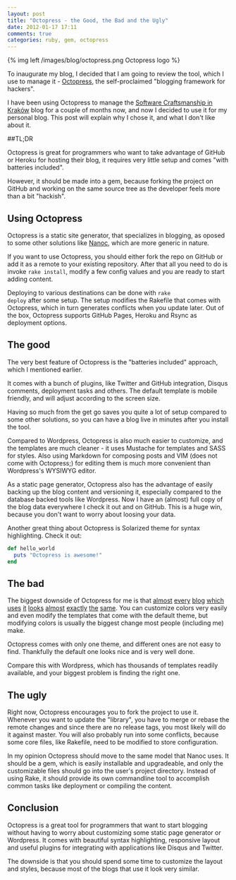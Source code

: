 ```yaml
---
layout: post
title: "Octopress - the Good, the Bad and the Ugly"
date: 2012-01-17 17:11
comments: true
categories: ruby, gem, octopress
---
```


{% img left /images/blog/octopress.png Octopress logo %}

To inaugurate my blog, I decided that I am going to review the tool, which I use to manage it - [Octopress][octopress], the self-proclaimed "blogging framework for hackers".

I have been using Octopress to manage the [Software Craftsmanship in Kraków][sckrk] blog for a couple of months now, and now I decided to use it for my personal blog.
This post will explain why I chose it, and what I don't like about it.

<!--more-->

##TL;DR

Octopress is great for programmers who want to take advantage of GitHub or Heroku for hosting their blog, it requires very little setup and comes "with batteries included".

However, it should be made into a gem, because forking the project on GitHub and working on the same source tree as the developer feels more than a bit "hackish".

## Using Octopress

Octopress is a static site generator, that specializes in blogging, as oposed to some other solutions like [Nanoc][nanoc], which are more generic in nature.

If you want to use Octopress, you should either fork the repo on GitHub or add it as a remote to your existing repository.
After that all you need to do is invoke <code>rake install</code>, modify a few config values and you are ready to start adding content.

Deploying to various destinations can be done with <code>rake deploy</code> after some setup.
The setup modifies the Rakefile that comes with Octopress, which in turn generates conflicts when you update later.
Out of the box, Octopress supports GitHub Pages, Heroku and Rsync as deployment options.

## The good

The very best feature of Octopress is the "batteries included" approach, which I mentioned earlier. 

It comes with a bunch of plugins, like Twitter and GitHub integration, Disqus comments, deployment tasks and others.
The default template is mobile friendly, and will adjust according to the screen size.

Having so much from the get go saves you quite a lot of setup compared to some other solutions, so you can have a blog live in minutes after you install the tool.

Compared to Wordpress, Octopress is also much easier to customize, and the templates are much cleaner - it uses Mustache for templates and SASS for styles.
Also using Markdown for composing posts and VIM (does not come with Octopress;) for editing them is much more convenient than Wordpress's WYSIWYG editor.

As a static page generator, Octopress also has the advantage of easily backing up the blog content and versioning it, especially compared to the database backed tools like Wordpress.
Now I have an (almost) full copy of the blog data everywhere I check it out and on GitHub.
This is a huge win, because you don't want to worry about loosing your data.

Another great thing about Octopress is Solarized theme for syntax highlighting.
Check it out:

```ruby Sample of syntax highliting
def hello_world
  puts "Octopress is awesome!"
end
```

## The bad

The biggest downside of Octopress for me is that [almost][blog1] [every][blog2] [blog][blog3] [which][blog4] [uses][blog5] [it][blog6] [looks][blog7] [almost][blog8] [exactly][blog9] [the][blog10] [same][blog11].
You can customize colors very easily and even modify the templates that come with the default theme, but modifying colors is usually the biggest change most people (including me) make.

Octopress comes with only one theme, and different ones are not easy to find.
Thankfully the default one looks nice and is very well done.

Compare this with Wordpress, which has thousands of templates readily available, and your biggest problem is finding the right one.

## The ugly

Right now, Octopress encourages you to fork the project to use it.
Whenever you want to update the "library", you have to merge or rebase the remote changes and since there are no release tags, you most likely will do it against master.
You will also probably run into some conflicts, because some core files, like Rakefile, need to be modified to store configuration.

In my opinion Octopress should move to the same model that Nanoc uses.
It should be a gem, which is easily installable and upgradeable, and only the customizable files should go into the user's project directory.
Instead of using Rake, it should provide its own commandline tool to accomplish common tasks like deployment or compiling the content.

## Conclusion

Octopress is a great tool for programmers that want to start blogging without having to worry about customizing some static page generator or Wordpress.
It comes with beautiful syntax highlighting, responsive layout and useful plugins for integrating with applications like Disqus and Twitter.

The downside is that you should spend some time to customize the layout and styles, because most of the blogs that use it look very similar.

[octopress]: http://octopress.org
[sckrk]: http://sckrk.com
[nanoc]: http://nanoc.stoneship.org/ 

[blog1]: http://sciruby.com/
[blog2]: http://www.telenet.com.au/
[blog3]: http://jcsims.me/
[blog4]: http://www.mariovisic.com/
[blog5]: http://hairysun.com/
[blog6]: http://yagnesh.org/
[blog7]: http://nomedojogo.com/
[blog8]: http://trucsdedev.com/
[blog9]: http://duffomelia.com/
[blog10]: http://depth-first.com/
[blog11]: http://www.uru.ch/
